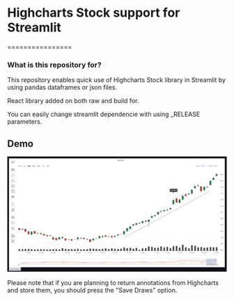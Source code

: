 # Highcharts Stock support for Streamlit #
================


### What is this repository for? ###

This repository enables quick use of Highcharts Stock library in Streamlit by using pandas dataframes or json files.

React library added on both raw and build for.

You can easily change streamlit dependencie with using _RELEASE parameters.

## Demo ##

![plot](./pictures/HighchartsStock.PNG)


Please note that if you are planning to return annotations from Highcharts and store them, you should press the "Save Draws" option.